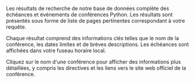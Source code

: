 Les résultats de recherche de notre base de données complète des échéances et événements de conférences Python. Les résultats sont présentés sous forme de liste de pages pertinentes correspondant à votre requête.

Chaque résultat comprend des informations clés telles que le nom de la conférence, les dates limites et de brèves descriptions. Les échéances sont affichées dans <span class="local-timezone">votre fuseau horaire local</span>.

Cliquez sur le nom d'une conférence pour afficher des informations plus détaillées, y compris les directives et les liens vers le site web officiel de la conférence.
